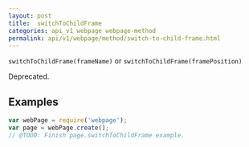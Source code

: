 ```yaml
---
layout: post
title:  switchToChildFrame
categories: api_v1 webpage webpage-method
permalink: api/v1/webpage/method/switch-to-child-frame.html
---
```


`switchToChildFrame(frameName)` or `switchToChildFrame(framePosition)`

Deprecated.

## Examples

```javascript
var webPage = require('webpage');
var page = webPage.create();
// @TODO: Finish page.switchToChildFrame example.
```








